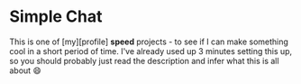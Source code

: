 # Simple Chat

This is one of [my][profile] **speed** projects - to see if I can make something
cool in a short period of time. I've already used up 3 minutes setting this up,
so you should probably just read the description and infer what this is all
about :smile:
